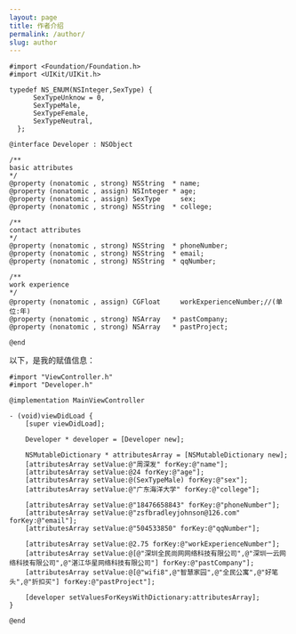 ```yaml
---
layout: page
title: 作者介绍
permalink: /author/
slug: author
---
```


    #import <Foundation/Foundation.h>
    #import <UIKit/UIKit.h>

    typedef NS_ENUM(NSInteger,SexType) {
          SexTypeUnknow = 0,
          SexTypeMale,
          SexTypeFemale,
          SexTypeNeutral,
      };

    @interface Developer : NSObject

    /**
    basic attributes
    */
    @property (nonatomic , strong) NSString  * name;
    @property (nonatomic , assign) NSInteger * age;
    @property (nonatomic , assign) SexType     sex;
    @property (nonatomic , strong) NSString  * college;

    /**
    contact attributes
    */
    @property (nonatomic , strong) NSString  * phoneNumber;
    @property (nonatomic , strong) NSString  * email;
    @property (nonatomic , strong) NSString  * qqNumber;

    /**
    work experience
    */
    @property (nonatomic , assign) CGFloat     workExperienceNumber;//(单位:年)
    @property (nonatomic , strong) NSArray   * pastCompany;
    @property (nonatomic , strong) NSArray   * pastProject;

    @end

以下，是我的赋值信息：

    #import "ViewController.h"
    #import "Developer.h"

    @implementation MainViewController

    - (void)viewDidLoad {
        [super viewDidLoad];

        Developer * developer = [Developer new];

        NSMutableDictionary * attributesArray = [NSMutableDictionary new];
        [attributesArray setValue:@"周深发" forKey:@"name"];
        [attributesArray setValue:@24 forKey:@"age"];
        [attributesArray setValue:@(SexTypeMale) forKey:@"sex"];
        [attributesArray setValue:@"广东海洋大学" forKey:@"college"];

        [attributesArray setValue:@"18476658843" forKey:@"phoneNumber"];
        [attributesArray setValue:@"zsfbradleyjohnson@126.com" forKey:@"email"];
        [attributesArray setValue:@"504533850" forKey:@"qqNumber"];

        [attributesArray setValue:@2.75 forKey:@"workExperienceNumber"];
        [attributesArray setValue:@[@"深圳全民尚网网络科技有限公司",@"深圳一云网络科技有限公司",@"湛江华星网络科技有限公司"] forKey:@"pastCompany"];
        [attributesArray setValue:@[@"wifi8",@"智慧家园",@"全民公寓",@"好笔头",@"折扣买"] forKey:@"pastProject"];

        [developer setValuesForKeysWithDictionary:attributesArray];
    }

    @end

